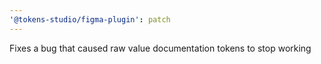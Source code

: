 ```yaml
---
'@tokens-studio/figma-plugin': patch
---
```


Fixes a bug that caused raw value documentation tokens to stop working
